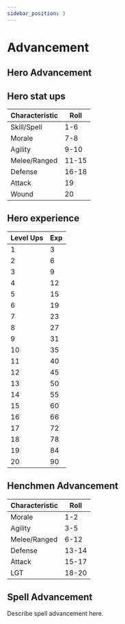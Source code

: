 ```yaml
---
sidebar_position: 3
---
```

# Advancement

## Hero Advancement
## Hero stat ups

| Characteristic | Roll  |
| -------------- | ----- |
| Skill/Spell    | 1-6   |
| Morale         | 7-8   |
| Agility        | 9-10  |
| Melee/Ranged   | 11-15 |
| Defense        | 16-18 |
| Attack         | 19    |
| Wound          | 20    |

## Hero experience

| Level Ups | Exp |
| --------- | --- |
| 1         | 3   |
| 2         | 6   |
| 3         | 9   |
| 4         | 12  |
| 5         | 15  |
| 6         | 19  |
| 7         | 23  |
| 8         | 27  |
| 9         | 31  |
| 10        | 35  |
| 11        | 40  |
| 12        | 45  |
| 13        | 50  |
| 14        | 55  |
| 15        | 60  |
| 16        | 66  |
| 17        | 72  |
| 18        | 78  |
| 19        | 84  |
| 20        | 90  |

## Henchmen Advancement

| Characteristic | Roll  |
| -------------- | ----- |
| Morale         | 1-2   |
| Agility        | 3-5   |
| Melee/Ranged   | 6-12  |
| Defense        | 13-14 |
| Attack         | 15-17 |
| LGT            | 18-20 |
## Spell Advancement

Describe spell advancement here.